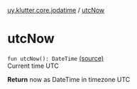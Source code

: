 [uy.klutter.core.jodatime](index.md) / [utcNow](.)


# utcNow
<code>fun utcNow(): DateTime</code> [(source)](https://github.com/kohesive/klutter/blob/master/core-jodatime-jdk6/src/main/kotlin/uy/klutter/core/jodatime/Dates.kt#L14)<br/>
Current time UTC

**Return**
now as DateTime in timezone UTC


